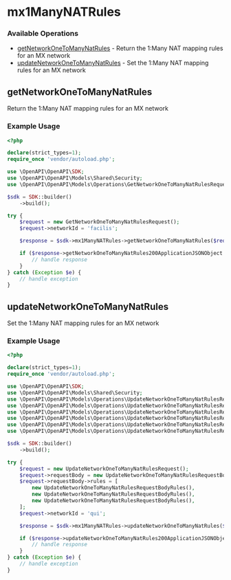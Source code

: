 # mx1ManyNATRules

### Available Operations

* [getNetworkOneToManyNatRules](#getnetworkonetomanynatrules) - Return the 1:Many NAT mapping rules for an MX network
* [updateNetworkOneToManyNatRules](#updatenetworkonetomanynatrules) - Set the 1:Many NAT mapping rules for an MX network

## getNetworkOneToManyNatRules

Return the 1:Many NAT mapping rules for an MX network

### Example Usage

```php
<?php

declare(strict_types=1);
require_once 'vendor/autoload.php';

use \OpenAPI\OpenAPI\SDK;
use \OpenAPI\OpenAPI\Models\Shared\Security;
use \OpenAPI\OpenAPI\Models\Operations\GetNetworkOneToManyNatRulesRequest;

$sdk = SDK::builder()
    ->build();

try {
    $request = new GetNetworkOneToManyNatRulesRequest();
    $request->networkId = 'facilis';

    $response = $sdk->mx1ManyNATRules->getNetworkOneToManyNatRules($request);

    if ($response->getNetworkOneToManyNatRules200ApplicationJSONObject !== null) {
        // handle response
    }
} catch (Exception $e) {
    // handle exception
}
```

## updateNetworkOneToManyNatRules

Set the 1:Many NAT mapping rules for an MX network

### Example Usage

```php
<?php

declare(strict_types=1);
require_once 'vendor/autoload.php';

use \OpenAPI\OpenAPI\SDK;
use \OpenAPI\OpenAPI\Models\Shared\Security;
use \OpenAPI\OpenAPI\Models\Operations\UpdateNetworkOneToManyNatRulesRequest;
use \OpenAPI\OpenAPI\Models\Operations\UpdateNetworkOneToManyNatRulesRequestBody;
use \OpenAPI\OpenAPI\Models\Operations\UpdateNetworkOneToManyNatRulesRequestBodyRules;
use \OpenAPI\OpenAPI\Models\Operations\UpdateNetworkOneToManyNatRulesRequestBodyRulesPortRules;
use \OpenAPI\OpenAPI\Models\Operations\UpdateNetworkOneToManyNatRulesRequestBodyRulesPortRulesProtocolEnum;
use \OpenAPI\OpenAPI\Models\Operations\UpdateNetworkOneToManyNatRulesRequestBodyRulesUplinkEnum;

$sdk = SDK::builder()
    ->build();

try {
    $request = new UpdateNetworkOneToManyNatRulesRequest();
    $request->requestBody = new UpdateNetworkOneToManyNatRulesRequestBody();
    $request->requestBody->rules = [
        new UpdateNetworkOneToManyNatRulesRequestBodyRules(),
        new UpdateNetworkOneToManyNatRulesRequestBodyRules(),
        new UpdateNetworkOneToManyNatRulesRequestBodyRules(),
    ];
    $request->networkId = 'qui';

    $response = $sdk->mx1ManyNATRules->updateNetworkOneToManyNatRules($request);

    if ($response->updateNetworkOneToManyNatRules200ApplicationJSONObject !== null) {
        // handle response
    }
} catch (Exception $e) {
    // handle exception
}
```
